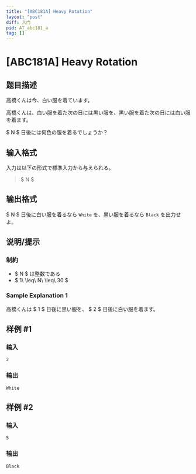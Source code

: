 ```yaml
---
title: "[ABC181A] Heavy Rotation"
layout: "post"
diff: 入门
pid: AT_abc181_a
tag: []
---
```


# [ABC181A] Heavy Rotation

## 题目描述

[problemUrl]: https://atcoder.jp/contests/abc181/tasks/abc181_a

高橋くんは今、白い服を着ています。

高橋くんは、白い服を着た次の日には黒い服を、黒い服を着た次の日には白い服を着ます。

$ N $ 日後には何色の服を着るでしょうか？

## 输入格式

入力は以下の形式で標準入力から与えられる。

> $ N $

## 输出格式

$ N $ 日後に白い服を着るなら `White` を、黒い服を着るなら `Black` を出力せよ。

## 说明/提示

### 制約

- $ N $ は整数である
- $ 1\ \leq\ N\ \leq\ 30 $

### Sample Explanation 1

高橋くんは $ 1 $ 日後に黒い服を、 $ 2 $ 日後に白い服を着ます。

## 样例 #1

### 输入

```
2
```

### 输出

```
White
```

## 样例 #2

### 输入

```
5
```

### 输出

```
Black
```

